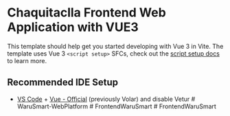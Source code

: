 # Chaquitaclla Frontend Web Application with VUE3

This template should help get you started developing with Vue 3 in Vite. The template uses Vue 3 `<script setup>` SFCs, check out the [script setup docs](https://v3.vuejs.org/api/sfc-script-setup.html#sfc-script-setup) to learn more.

## Recommended IDE Setup

- [VS Code](https://code.visualstudio.com/) + [Vue - Official](https://marketplace.visualstudio.com/items?itemName=Vue.volar) (previously Volar) and disable Vetur
#   W a r u S m a r t - W e b P l a t f o r m  
 #   F r o n t e n d W a r u S m a r t  
 #   F r o n t e n d W a r u S m a r t  
 